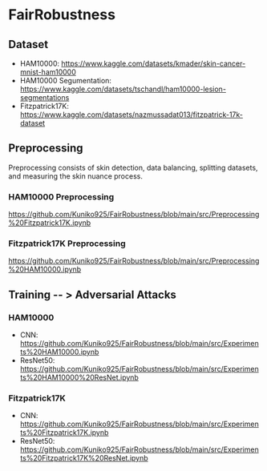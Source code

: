 # FairRobustness

## Dataset
- HAM10000: https://www.kaggle.com/datasets/kmader/skin-cancer-mnist-ham10000
- HAM10000 Segumentation: https://www.kaggle.com/datasets/tschandl/ham10000-lesion-segmentations
- Fitzpatrick17K: https://www.kaggle.com/datasets/nazmussadat013/fitzpatrick-17k-dataset

## Preprocessing
Preprocessing consists of skin detection, data balancing, splitting datasets, and measuring the skin nuance process.

### HAM10000 Preprocessing
https://github.com/Kuniko925/FairRobustness/blob/main/src/Preprocessing%20Fitzpatrick17K.ipynb

### Fitzpatrick17K Preprocessing
https://github.com/Kuniko925/FairRobustness/blob/main/src/Preprocessing%20HAM10000.ipynb

## Training -- > Adversarial Attacks

### HAM10000
- CNN: https://github.com/Kuniko925/FairRobustness/blob/main/src/Experiments%20HAM10000.ipynb
- ResNet50: https://github.com/Kuniko925/FairRobustness/blob/main/src/Experiments%20HAM10000%20ResNet.ipynb

### Fitzpatrick17K
- CNN: https://github.com/Kuniko925/FairRobustness/blob/main/src/Experiments%20Fitzpatrick17K.ipynb
- ResNet50: https://github.com/Kuniko925/FairRobustness/blob/main/src/Experiments%20Fitzpatrick17K%20ResNet.ipynb
